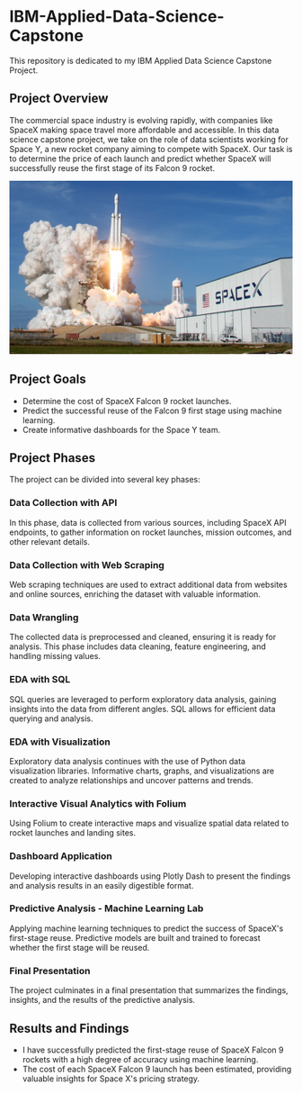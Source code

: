 # IBM-Applied-Data-Science-Capstone
This repository is dedicated to my IBM Applied Data Science Capstone Project.

## Project Overview

The commercial space industry is evolving rapidly, with companies like SpaceX making space travel more affordable and accessible. In this data science capstone project, we take on the role of data scientists working for Space Y, a new rocket company aiming to compete with SpaceX. Our task is to determine the price of each launch and predict whether SpaceX will successfully reuse the first stage of its Falcon 9 rocket.

![SpaceX](https://github.com/snowieeeee/IBM-Applied-Data-Science-Capstone/blob/main/spaceX.jpg)

## Project Goals

- Determine the cost of SpaceX Falcon 9 rocket launches.
- Predict the successful reuse of the Falcon 9 first stage using machine learning.
- Create informative dashboards for the Space Y team.

## Project Phases

The project can be divided into several key phases:

### Data Collection with API

In this phase, data is collected from various sources, including SpaceX API endpoints, to gather information on rocket launches, mission outcomes, and other relevant details.

### Data Collection with Web Scraping

Web scraping techniques are used to extract additional data from websites and online sources, enriching the dataset with valuable information.

### Data Wrangling

The collected data is preprocessed and cleaned, ensuring it is ready for analysis. This phase includes data cleaning, feature engineering, and handling missing values.

### EDA with SQL

SQL queries are leveraged to perform exploratory data analysis, gaining insights into the data from different angles. SQL allows for efficient data querying and analysis.

### EDA with Visualization
Exploratory data analysis continues with the use of Python data visualization libraries. Informative charts, graphs, and visualizations are created to analyze relationships 
and uncover patterns and trends.

### Interactive Visual Analytics with Folium

Using Folium to create interactive maps and visualize spatial data related to rocket launches and landing sites.

### Dashboard Application

Developing interactive dashboards using Plotly Dash to present the findings and analysis results in an easily digestible format. 

### Predictive Analysis - Machine Learning Lab

Applying machine learning techniques to predict the success of SpaceX's first-stage reuse. Predictive models are built and trained to forecast whether the first stage will be reused.

### Final Presentation

The project culminates in a final presentation that summarizes the findings, insights, and the results of the predictive analysis. 

## Results and Findings

- I have successfully predicted the first-stage reuse of SpaceX Falcon 9 rockets with a high degree of accuracy using machine learning.
- The cost of each SpaceX Falcon 9 launch has been estimated, providing valuable insights for Space X's pricing strategy.

